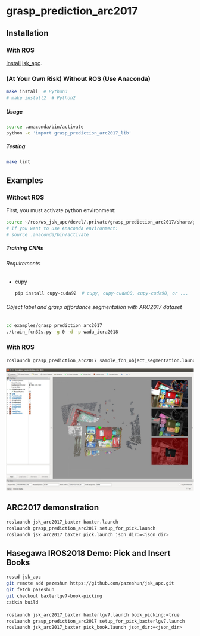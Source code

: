 # grasp_prediction_arc2017


## Installation

### With ROS

[Install jsk_apc](https://github.com/start-jsk/jsk_apc#installation).

### (At Your Own Risk) Without ROS (Use Anaconda)

```bash
make install  # Python3
# make install2  # Python2
```

##### Usage

```bash
source .anaconda/bin/activate
python -c 'import grasp_prediction_arc2017_lib'
```

##### Testing

```bash
make lint
```


## Examples

### Without ROS

First, you must activate python environment:
```bash
source ~/ros/ws_jsk_apc/devel/.private/grasp_prediction_arc2017/share/grasp_prediction_arc2017/venv/bin/activate
# If you want to use Anaconda environment:
# source .anaconda/bin/activate
```

##### Training CNNs

###### Requirements

- cupy
  ```bash
  pip install cupy-cuda92  # cupy, cupy-cuda80, cupy-cuda90, or ...
  ```

###### Object label and grasp affordance segmentation with ARC2017 dataset

```bash
cd examples/grasp_prediction_arc2017
./train_fcn32s.py -g 0 -d -p wada_icra2018
```


### With ROS

```bash
roslaunch grasp_prediction_arc2017 sample_fcn_object_segmentation.launch
```
![](ros/grasp_prediction_arc2017/samples/images/fcn_object_segmentation.jpg)


## ARC2017 demonstration

```bash
roslaunch jsk_arc2017_baxter baxter.launch
roslaunch grasp_prediction_arc2017 setup_for_pick.launch
roslaunch jsk_arc2017_baxter pick.launch json_dir:=<json_dir>
```


## Hasegawa IROS2018 Demo: Pick and Insert Books

```bash
roscd jsk_apc
git remote add pazeshun https://github.com/pazeshun/jsk_apc.git
git fetch pazeshun
git checkout baxterlgv7-book-picking
catkin build

roslaunch jsk_arc2017_baxter baxterlgv7.launch book_picking:=true
roslaunch grasp_prediction_arc2017 setup_for_pick_baxterlgv7.launch
roslaunch jsk_arc2017_baxter pick_book.launch json_dir:=<json_dir>
```
